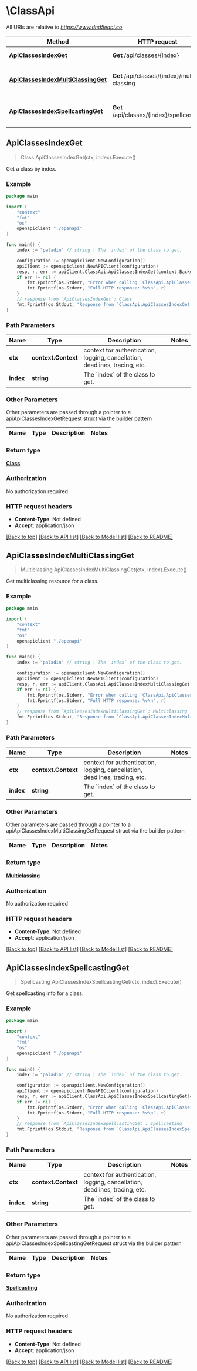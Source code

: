 # \ClassApi

All URIs are relative to *https://www.dnd5eapi.co*

Method | HTTP request | Description
------------- | ------------- | -------------
[**ApiClassesIndexGet**](ClassApi.md#ApiClassesIndexGet) | **Get** /api/classes/{index} | Get a class by index.
[**ApiClassesIndexMultiClassingGet**](ClassApi.md#ApiClassesIndexMultiClassingGet) | **Get** /api/classes/{index}/multi-classing | Get multiclassing resource for a class.
[**ApiClassesIndexSpellcastingGet**](ClassApi.md#ApiClassesIndexSpellcastingGet) | **Get** /api/classes/{index}/spellcasting | Get spellcasting info for a class.



## ApiClassesIndexGet

> Class ApiClassesIndexGet(ctx, index).Execute()

Get a class by index.



### Example

```go
package main

import (
    "context"
    "fmt"
    "os"
    openapiclient "./openapi"
)

func main() {
    index := "paladin" // string | The `index` of the class to get. 

    configuration := openapiclient.NewConfiguration()
    apiClient := openapiclient.NewAPIClient(configuration)
    resp, r, err := apiClient.ClassApi.ApiClassesIndexGet(context.Background(), index).Execute()
    if err != nil {
        fmt.Fprintf(os.Stderr, "Error when calling `ClassApi.ApiClassesIndexGet``: %v\n", err)
        fmt.Fprintf(os.Stderr, "Full HTTP response: %v\n", r)
    }
    // response from `ApiClassesIndexGet`: Class
    fmt.Fprintf(os.Stdout, "Response from `ClassApi.ApiClassesIndexGet`: %v\n", resp)
}
```

### Path Parameters


Name | Type | Description  | Notes
------------- | ------------- | ------------- | -------------
**ctx** | **context.Context** | context for authentication, logging, cancellation, deadlines, tracing, etc.
**index** | **string** | The &#x60;index&#x60; of the class to get.  | 

### Other Parameters

Other parameters are passed through a pointer to a apiApiClassesIndexGetRequest struct via the builder pattern


Name | Type | Description  | Notes
------------- | ------------- | ------------- | -------------


### Return type

[**Class**](Class.md)

### Authorization

No authorization required

### HTTP request headers

- **Content-Type**: Not defined
- **Accept**: application/json

[[Back to top]](#) [[Back to API list]](../README.md#documentation-for-api-endpoints)
[[Back to Model list]](../README.md#documentation-for-models)
[[Back to README]](../README.md)


## ApiClassesIndexMultiClassingGet

> Multiclassing ApiClassesIndexMultiClassingGet(ctx, index).Execute()

Get multiclassing resource for a class.

### Example

```go
package main

import (
    "context"
    "fmt"
    "os"
    openapiclient "./openapi"
)

func main() {
    index := "paladin" // string | The `index` of the class to get. 

    configuration := openapiclient.NewConfiguration()
    apiClient := openapiclient.NewAPIClient(configuration)
    resp, r, err := apiClient.ClassApi.ApiClassesIndexMultiClassingGet(context.Background(), index).Execute()
    if err != nil {
        fmt.Fprintf(os.Stderr, "Error when calling `ClassApi.ApiClassesIndexMultiClassingGet``: %v\n", err)
        fmt.Fprintf(os.Stderr, "Full HTTP response: %v\n", r)
    }
    // response from `ApiClassesIndexMultiClassingGet`: Multiclassing
    fmt.Fprintf(os.Stdout, "Response from `ClassApi.ApiClassesIndexMultiClassingGet`: %v\n", resp)
}
```

### Path Parameters


Name | Type | Description  | Notes
------------- | ------------- | ------------- | -------------
**ctx** | **context.Context** | context for authentication, logging, cancellation, deadlines, tracing, etc.
**index** | **string** | The &#x60;index&#x60; of the class to get.  | 

### Other Parameters

Other parameters are passed through a pointer to a apiApiClassesIndexMultiClassingGetRequest struct via the builder pattern


Name | Type | Description  | Notes
------------- | ------------- | ------------- | -------------


### Return type

[**Multiclassing**](Multiclassing.md)

### Authorization

No authorization required

### HTTP request headers

- **Content-Type**: Not defined
- **Accept**: application/json

[[Back to top]](#) [[Back to API list]](../README.md#documentation-for-api-endpoints)
[[Back to Model list]](../README.md#documentation-for-models)
[[Back to README]](../README.md)


## ApiClassesIndexSpellcastingGet

> Spellcasting ApiClassesIndexSpellcastingGet(ctx, index).Execute()

Get spellcasting info for a class.

### Example

```go
package main

import (
    "context"
    "fmt"
    "os"
    openapiclient "./openapi"
)

func main() {
    index := "paladin" // string | The `index` of the class to get. 

    configuration := openapiclient.NewConfiguration()
    apiClient := openapiclient.NewAPIClient(configuration)
    resp, r, err := apiClient.ClassApi.ApiClassesIndexSpellcastingGet(context.Background(), index).Execute()
    if err != nil {
        fmt.Fprintf(os.Stderr, "Error when calling `ClassApi.ApiClassesIndexSpellcastingGet``: %v\n", err)
        fmt.Fprintf(os.Stderr, "Full HTTP response: %v\n", r)
    }
    // response from `ApiClassesIndexSpellcastingGet`: Spellcasting
    fmt.Fprintf(os.Stdout, "Response from `ClassApi.ApiClassesIndexSpellcastingGet`: %v\n", resp)
}
```

### Path Parameters


Name | Type | Description  | Notes
------------- | ------------- | ------------- | -------------
**ctx** | **context.Context** | context for authentication, logging, cancellation, deadlines, tracing, etc.
**index** | **string** | The &#x60;index&#x60; of the class to get.  | 

### Other Parameters

Other parameters are passed through a pointer to a apiApiClassesIndexSpellcastingGetRequest struct via the builder pattern


Name | Type | Description  | Notes
------------- | ------------- | ------------- | -------------


### Return type

[**Spellcasting**](Spellcasting.md)

### Authorization

No authorization required

### HTTP request headers

- **Content-Type**: Not defined
- **Accept**: application/json

[[Back to top]](#) [[Back to API list]](../README.md#documentation-for-api-endpoints)
[[Back to Model list]](../README.md#documentation-for-models)
[[Back to README]](../README.md)

